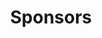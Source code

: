 ---
layout: page
title: Sponsors
description: Details of my GitHub sponsors. Find out how to sponsor me on GitHub.
sponsors: my_sponsors
hero_image: /img/blog-hero.jpg
image: /img/blog-hero.jpg
permalink: /sponsors/
---